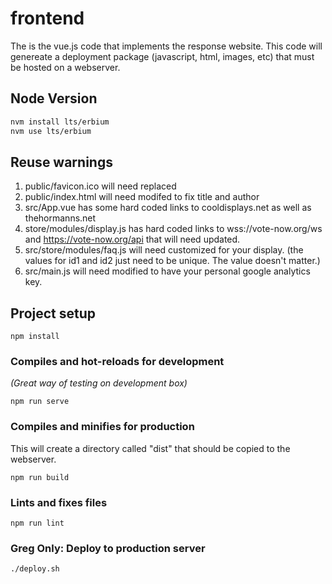 # frontend
The is the vue.js code that implements the response website.  This code will genereate a deployment package (javascript, html, images, etc) that must be hosted on a webserver. 

## Node Version
```bash
nvm install lts/erbium
nvm use lts/erbium
```

## Reuse warnings
1. public/favicon.ico will need replaced 
1. public/index.html will need modifed to fix title and author
1. src/App.vue has some hard coded links to cooldisplays.net as well as thehormanns.net
1. store/modules/display.js has hard coded links to wss://vote-now.org/ws and https://vote-now.org/api that will need updated. 
1. src/store/modules/faq.js will need customized for your display. (the values for id1 and id2 just need to be unique. The value doesn't matter.) 
1. src/main.js will need modified to have your personal google analytics key. 

## Project setup
```
npm install
```

### Compiles and hot-reloads for development  
*(Great way of testing on development box)*
```
npm run serve
```

### Compiles and minifies for production
This will create a directory called "dist" that should be copied to the webserver. 
```
npm run build
```

### Lints and fixes files
```
npm run lint
```

### Greg Only: Deploy to production server
```
./deploy.sh
```
